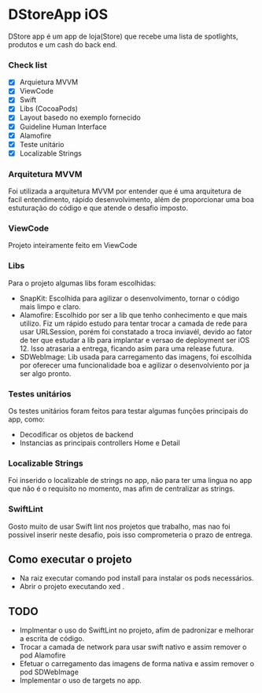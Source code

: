# DStoreApp iOS
DStore app é um app de loja(Store) que recebe uma lista de spotlights, produtos e um cash do back end.


### Check list

- [x] Arquietura MVVM 
- [x] ViewCode
- [x] Swift
- [x] Libs (CocoaPods)
- [x] Layout basedo no exemplo fornecido
- [x] Guideline Human Interface
- [x] Alamofire
- [x] Teste unitário
- [x] Localizable Strings

### Arquitetura MVVM
Foi utilizada a arquitetura MVVM por entender que é uma arquitetura de facil entendimento, rápido desenvolvimento, além de proporcionar uma boa estuturação do código e que atende o desafio imposto. 

### ViewCode
Projeto inteiramente feito em ViewCode

### Libs
Para o projeto algumas libs foram escolhidas:
- SnapKit: Escolhida para agilizar o desenvolvimento, tornar o código mais limpo e claro.
- Alamofire: Escolhido por ser a lib que tenho conhecimento e que mais utilizo. Fiz um rápido estudo para tentar trocar a camada de rede para usar URLSession, porém foi constatado a troca inviavél, devido ao fator de ter que estudar a lib para implantar e versao de deployment ser iOS 12. Isso atrasaria a entrega, ficando asim para uma release futura. 
- SDWebImage: Lib usada para carregamento das imagens, foi escolhida por oferecer uma funcionalidade boa e agilizar o desenvolviento por ja ser algo pronto. 

### Testes unitários
Os testes unitários foram feitos para testar algumas funções principais do app, como:
- Decodificar os objetos de backend
- Instancias as principais controllers Home e Detail

### Localizable Strings
Foi inserido o localizable de strings no app, não para ter uma lingua no app que não é o requisito no momento, mas afim de centralizar as strings.

### SwiftLint
Gosto muito de usar Swift lint nos projetos que trabalho, mas nao foi possivel inserir neste desafio, pois isso comprometeria o prazo de entrega.

## Como executar o projeto 
- Na raiz executar comando pod install para instalar os pods necessários.
- Abrir o projeto executando xed .

## TODO
- Implmentar o uso do SwiftLint no projeto, afim de padronizar e melhorar a escrita de código. 
- Trocar a camada de network para usar swift nativo e assim remover o pod Alamofire
- Efetuar o carregamento das imagens de forma nativa e assim remover o pod SDWebImage
- Implementar o uso de targets no app.